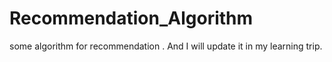 # Recommendation_Algorithm
some algorithm for recommendation .
And I will update it in my learning trip.
